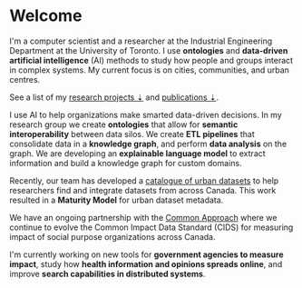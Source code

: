 # Welcome
I'm a computer scientist and a researcher at the Industrial Engineering Department at the University of Toronto. I use **ontologies** and **data-driven artificial intelligence** (AI) methods to study how people and groups interact in complex systems. My current focus is on cities, communities, and urban centres.

See a list of my [research projects &#8675;](#research-section) and [publications &#8675;](#publications-section).

I use AI to help organizations make smarted data-driven decisions. In my research group we create **ontologies** that allow for **semantic interoperability** between data silos. We create **ETL pipelines** that consolidate data in a **knowledge graph**, and perform **data analysis** on the graph. We are developing an **explainable language model** to extract information and build a knowledge graph for custom domains.

Recently, our team has developed a [catalogue of urban datasets](/cudc-project) to help researchers find and integrate datasets from across Canada. This work resulted in a **Maturity Model** for urban dataset metadata.

We have an ongoing partnership with the [Common Approach](/common-approach-project) where we continue to evolve the Common Impact Data Standard (CIDS) for measuring impact of social purpose organizations across Canada. 

I'm currently working on new tools for **government agencies to measure impact**, study how **health information and opinions spreads online**, and improve **search capabilities in distributed systems**.
